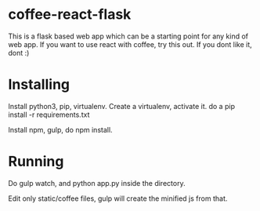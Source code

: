 # coffee-react-flask

This is a flask based web app which can be a starting point for any kind of web app. If you want to use react with coffee, try this out. If you dont like it, dont :)

# Installing

Install python3, pip, virtualenv. Create a virtualenv, activate it.
do a pip install -r requirements.txt

Install npm, gulp, do npm install.

# Running

Do gulp watch, and python app.py inside the directory.

Edit only static/coffee files, gulp will create the minified js from that.

